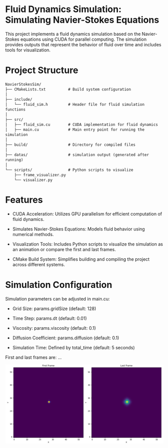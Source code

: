 # Fluid Dynamics Simulation: Simulating Navier-Stokes Equations

This project implements a fluid dynamics simulation based on the Navier-Stokes equations using CUDA for parallel computing. The simulation provides outputs that represent the behavior of fluid over time and includes tools for visualization.

# Project Structure

    NavierStokesSim/
    ├── CMakeLists.txt          # Build system configuration
    │
    ├── include/
    │   └── fluid_sim.h         # Header file for fluid simulation functions
    │
    ├── src/
    │   ├── fluid_sim.cu        # CUDA implementation for fluid dynamics
    │   ├── main.cu             # Main entry point for running the simulation
    │
    ├── build/                  # Directory for compiled files 
    │
    ├── datas/                  # simulation output (generated after running)
    │
    └── scripts/                # Python scripts to visualize
        ├── frame_visualizer.py
        └── visualizer.py

# Features

* CUDA Acceleration: Utilizes GPU parallelism for efficient computation of fluid dynamics.

* Simulates Navier-Stokes Equations: Models fluid behavior using numerical methods.

* Visualization Tools: Includes Python scripts to visualize the simulation as an animation or compare the first and last frames.

* CMake Build System: Simplifies building and compiling the project across different systems.

# Simulation Configuration

Simulation parameters can be adjusted in main.cu:

* Grid Size: params.gridSize (default: 128)

* Time Step: params.dt (default: 0.01)

* Viscosity: params.viscosity (default: 0.1)

* Diffusion Coefficient: params.diffusion (default: 0.1)

* Simulation Time: Defined by total_time (default: 5 seconds)

First and last frames are: ... 

![First and last frames are: ... ](../fluid_dynamics/images/frmae_differences.png "Frame differences")


